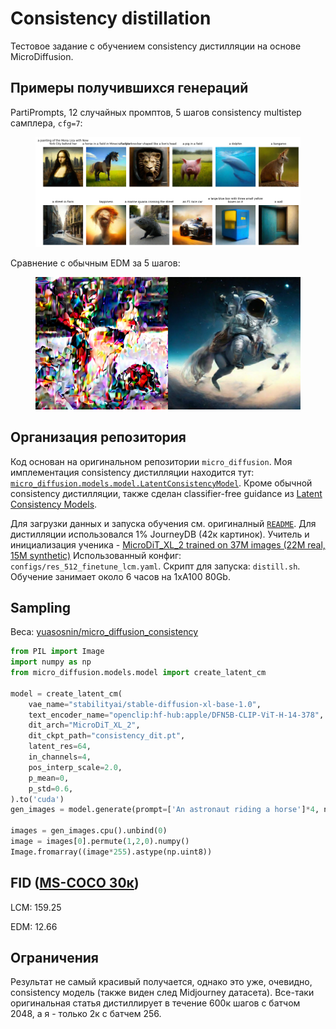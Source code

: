# Consistency distillation

Тестовое задание с обучением consistency дистилляции на основе MicroDiffusion.

## Примеры получившихся генераций

PartiPrompts, 12 случайных промптов, 5 шагов consistency multistep самплера, `cfg=7`:

<figure style="text-align: center;">
  <img src="./assets/parti.png" alt="Alt text" />
</figure>

Сравнение с обычным EDM за 5 шагов:

<figure style="text-align: center;">
  <img src="./assets/5step.png" alt="Alt text" />
</figure>

## Организация репозитория

Код основан на оригинальном репозитории `micro_diffusion`. Моя имплементация consistency дистилляции находится тут:
[`micro_diffusion.models.model.LatentConsistencyModel`](micro_diffusion/models/model.py).
Кроме обычной consistency дистилляции, также сделан classifier-free guidance из [Latent Consistency Models](https://arxiv.org/abs/2310.04378).

Для загрузки данных и запуска обучения см. оригиналный [`README`](README_orig.md). Для дистилляции использовался 1% JourneyDB (42к картинок).
Учитель и инициализация ученика - [MicroDiT_XL_2 trained on 37M images (22M real, 15M synthetic)](https://huggingface.co/VSehwag24/MicroDiT/resolve/main/ckpts/dit_4_channel_37M_real_and_synthetic_data.pt)
Использованный конфиг: `configs/res_512_finetune_lcm.yaml`. Скрипт для запуска: `distill.sh`.
Обучение занимает около 6 часов на 1xA100 80Gb.

## Sampling

Веса: [yuasosnin/micro_diffusion_consistency](https://huggingface.co/yuasosnin/micro_diffusion_consistency)

```python
from PIL import Image
import numpy as np
from micro_diffusion.models.model import create_latent_cm

model = create_latent_cm(
    vae_name="stabilityai/stable-diffusion-xl-base-1.0",
    text_encoder_name="openclip:hf-hub:apple/DFN5B-CLIP-ViT-H-14-378",
    dit_arch="MicroDiT_XL_2",
    dit_ckpt_path="consistency_dit.pt",
    latent_res=64,
    in_channels=4,
    pos_interp_scale=2.0,
    p_mean=0,
    p_std=0.6,
).to('cuda')
gen_images = model.generate(prompt=['An astronaut riding a horse']*4, num_inference_steps=5, guidance_scale=7.0, seed=2024)

images = gen_images.cpu().unbind(0)
image = images[0].permute(1,2,0).numpy()
Image.fromarray((image*255).astype(np.uint8))
```

## FID ([MS-COCO 30к](https://github.com/boomb0om/text2image-benchmark))

LCM: 159.25

EDM: 12.66

## Ограничения

Результат не самый красивый получается, однако это уже, очевидно, consistency модель (также виден след Midjourney датасета).
Все-таки оригинальная статья дистиллирует в течение 600к шагов с батчом 2048, а я - только 2к с батчем 256.
